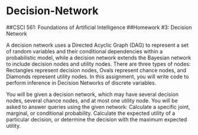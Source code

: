 # Decision-Network
##CSCI 561: Foundations of Artificial Intelligence
##Homework #3: Decision Network

A decision network uses a Directed Acyclic Graph (DAG) to represent a set of random variables and their conditional dependencies within a probabilistic model, while a decision network extends the Bayesian network to include decision nodes and utility nodes. There are three types of nodes: Rectangles represent decision nodes, Ovals represent chance nodes, and Diamonds represent utility nodes. In this assignment, you will write code to perform inference in Decision Networks of discrete variables.

You will be given a decision network, which may have several decision nodes, several chance nodes, and at most one utility node. You will be asked to answer queries using the given network:
Calculate a specific joint, marginal, or conditional probability.
Calculate the expected utility of a particular decision, or determine the decision with the maximum expected utility.

